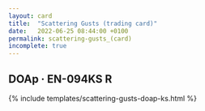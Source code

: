 ```yaml
---
layout: card
title:  "Scattering Gusts (trading card)"
date:   2022-06-25 08:44:00 +0100
permalink: scattering-gusts_(card)
incomplete: true
---
```


## DOAp &middot; EN-094KS R

{% include templates/scattering-gusts-doap-ks.html %}